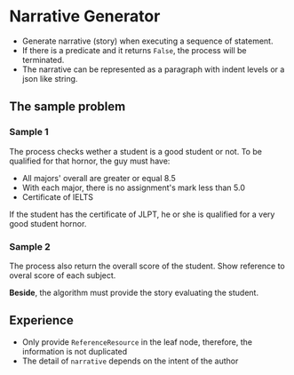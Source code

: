 # Narrative Generator
* Generate narrative (story) when executing a sequence of statement. 
* If there is a predicate and it returns `False`, the process will be terminated.
* The narrative can be represented as a paragraph with indent levels or a json like string. 

## The sample problem
### Sample 1
The process checks wether a student is a good student or not. To be qualified for that hornor, the guy must have:
* All majors' overall are greater or equal 8.5
* With each major, there is no assignment's mark less than 5.0
* Certificate of IELTS

If the student has the certificate of JLPT, he or she is qualified for a very good student hornor.

### Sample 2
The process also return the overall score of the student. Show reference to overal score of each subject.

**Beside**, the algorithm must provide the story evaluating the student.

## Experience
* Only provide `ReferenceResource` in the leaf node, therefore, the information is not duplicated 
* The detail of `narrative` depends on the intent of the author
